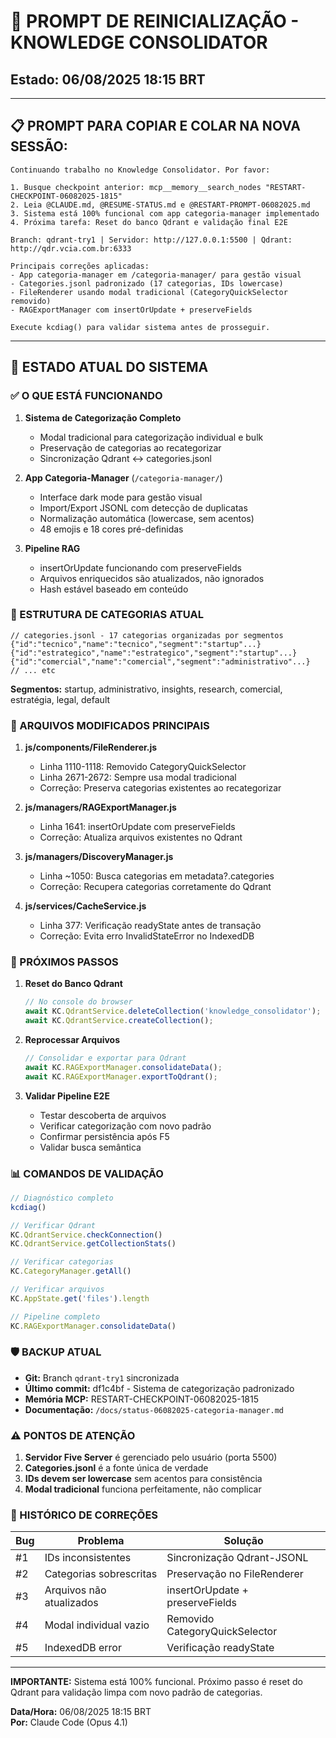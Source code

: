 # 🔄 PROMPT DE REINICIALIZAÇÃO - KNOWLEDGE CONSOLIDATOR
## Estado: 06/08/2025 18:15 BRT

---

## 📋 PROMPT PARA COPIAR E COLAR NA NOVA SESSÃO:

```
Continuando trabalho no Knowledge Consolidator. Por favor:

1. Busque checkpoint anterior: mcp__memory__search_nodes "RESTART-CHECKPOINT-06082025-1815"
2. Leia @CLAUDE.md, @RESUME-STATUS.md e @RESTART-PROMPT-06082025.md
3. Sistema está 100% funcional com app categoria-manager implementado
4. Próxima tarefa: Reset do banco Qdrant e validação final E2E

Branch: qdrant-try1 | Servidor: http://127.0.0.1:5500 | Qdrant: http://qdr.vcia.com.br:6333

Principais correções aplicadas:
- App categoria-manager em /categoria-manager/ para gestão visual
- Categories.jsonl padronizado (17 categorias, IDs lowercase)
- FileRenderer usando modal tradicional (CategoryQuickSelector removido)
- RAGExportManager com insertOrUpdate + preserveFields

Execute kcdiag() para validar sistema antes de prosseguir.
```

---

## 🎯 ESTADO ATUAL DO SISTEMA

### ✅ O QUE ESTÁ FUNCIONANDO
1. **Sistema de Categorização Completo**
   - Modal tradicional para categorização individual e bulk
   - Preservação de categorias ao recategorizar
   - Sincronização Qdrant ↔ categories.jsonl

2. **App Categoria-Manager** (`/categoria-manager/`)
   - Interface dark mode para gestão visual
   - Import/Export JSONL com detecção de duplicatas
   - Normalização automática (lowercase, sem acentos)
   - 48 emojis e 18 cores pré-definidas

3. **Pipeline RAG**
   - insertOrUpdate funcionando com preserveFields
   - Arquivos enriquecidos são atualizados, não ignorados
   - Hash estável baseado em conteúdo

### 📁 ESTRUTURA DE CATEGORIAS ATUAL

```jsonl
// categories.jsonl - 17 categorias organizadas por segmentos
{"id":"tecnico","name":"tecnico","segment":"startup"...}
{"id":"estrategico","name":"estrategico","segment":"startup"...}
{"id":"comercial","name":"comercial","segment":"administrativo"...}
// ... etc
```

**Segmentos:** startup, administrativo, insights, research, comercial, estratégia, legal, default

### 🔧 ARQUIVOS MODIFICADOS PRINCIPAIS

1. **js/components/FileRenderer.js**
   - Linha 1110-1118: Removido CategoryQuickSelector
   - Linha 2671-2672: Sempre usa modal tradicional
   - Correção: Preserva categorias existentes ao recategorizar

2. **js/managers/RAGExportManager.js**
   - Linha 1641: insertOrUpdate com preserveFields
   - Correção: Atualiza arquivos existentes no Qdrant

3. **js/managers/DiscoveryManager.js**
   - Linha ~1050: Busca categorias em metadata?.categories
   - Correção: Recupera categorias corretamente do Qdrant

4. **js/services/CacheService.js**
   - Linha 377: Verificação readyState antes de transação
   - Correção: Evita erro InvalidStateError no IndexedDB

### 🚀 PRÓXIMOS PASSOS

1. **Reset do Banco Qdrant**
   ```javascript
   // No console do browser
   await KC.QdrantService.deleteCollection('knowledge_consolidator');
   await KC.QdrantService.createCollection();
   ```

2. **Reprocessar Arquivos**
   ```javascript
   // Consolidar e exportar para Qdrant
   await KC.RAGExportManager.consolidateData();
   await KC.RAGExportManager.exportToQdrant();
   ```

3. **Validar Pipeline E2E**
   - Testar descoberta de arquivos
   - Verificar categorização com novo padrão
   - Confirmar persistência após F5
   - Validar busca semântica

### 📊 COMANDOS DE VALIDAÇÃO

```javascript
// Diagnóstico completo
kcdiag()

// Verificar Qdrant
KC.QdrantService.checkConnection()
KC.QdrantService.getCollectionStats()

// Verificar categorias
KC.CategoryManager.getAll()

// Verificar arquivos
KC.AppState.get('files').length

// Pipeline completo
KC.RAGExportManager.consolidateData()
```

### 🛡️ BACKUP ATUAL

- **Git:** Branch `qdrant-try1` sincronizada
- **Último commit:** df1c4bf - Sistema de categorização padronizado
- **Memória MCP:** RESTART-CHECKPOINT-06082025-1815
- **Documentação:** `/docs/status-06082025-categoria-manager.md`

### ⚠️ PONTOS DE ATENÇÃO

1. **Servidor Five Server** é gerenciado pelo usuário (porta 5500)
2. **Categories.jsonl** é a fonte única de verdade
3. **IDs devem ser lowercase** sem acentos para consistência
4. **Modal tradicional** funciona perfeitamente, não complicar

### 📝 HISTÓRICO DE CORREÇÕES

| Bug | Problema | Solução |
|-----|----------|---------|
| #1 | IDs inconsistentes | Sincronização Qdrant-JSONL |
| #2 | Categorias sobrescritas | Preservação no FileRenderer |
| #3 | Arquivos não atualizados | insertOrUpdate + preserveFields |
| #4 | Modal individual vazio | Removido CategoryQuickSelector |
| #5 | IndexedDB error | Verificação readyState |

---

**IMPORTANTE:** Sistema está 100% funcional. Próximo passo é reset do Qdrant para validação limpa com novo padrão de categorias.

**Data/Hora:** 06/08/2025 18:15 BRT  
**Por:** Claude Code (Opus 4.1)